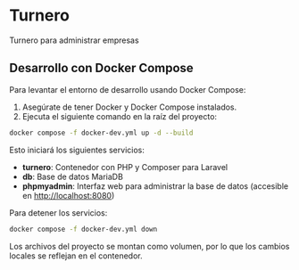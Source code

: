 # Turnero
Turnero para administrar empresas

## Desarrollo con Docker Compose

Para levantar el entorno de desarrollo usando Docker Compose:

1. Asegúrate de tener Docker y Docker Compose instalados.
2. Ejecuta el siguiente comando en la raíz del proyecto:

```bash
docker compose -f docker-dev.yml up -d --build
```

Esto iniciará los siguientes servicios:
- **turnero**: Contenedor con PHP y Composer para Laravel
- **db**: Base de datos MariaDB
- **phpmyadmin**: Interfaz web para administrar la base de datos (accesible en [http://localhost:8080](http://localhost:8080))

Para detener los servicios:

```bash
docker compose -f docker-dev.yml down
```

Los archivos del proyecto se montan como volumen, por lo que los cambios locales se reflejan en el contenedor.
